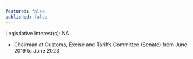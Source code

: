 ```yaml
---
featured: false
published: false
---
```

Legistlative Interest(s): NA

* Chairman at Customs, Excise and Tariffs Committee (Senate) from June 2019 to June 2023